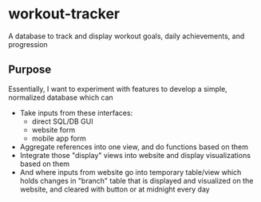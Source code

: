 # workout-tracker
A database to track and display workout goals, daily achievements, and progression

<h2>Purpose</h2>
Essentially, I want to experiment with features to develop a simple, normalized database which can
<ul>
  <li>
    Take inputs from these interfaces:
    <ul>
      <li>direct SQL/DB GUI</li>
      <li>website form</li>
      <li>mobile app form</li>
    </ul>
  </li>
  <li>Aggregate references into one view, and do functions based on them</li>
  <li>Integrate those "display" views into website and display visualizations based on them</li>
  <li>And where inputs from website go into temporary table/view which holds changes in "branch" table that is displayed and visualized on the website, and cleared with button or at midnight every day</li>
</ul>
